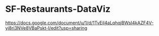 # SF-Restaurants-DataViz

https://docs.google.com/document/u/1/d/1TvEiI4aLqhqjBWsI4kAZF4V-yj8ri3NVe8VBaPskt-I/edit?usp=sharing
